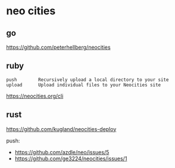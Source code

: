 # neo cities

## go

https://github.com/peterhellberg/neocities

## ruby

~~~
push        Recursively upload a local directory to your site
upload      Upload individual files to your Neocities site
~~~

https://neocities.org/cli

## rust

https://github.com/kugland/neocities-deploy

push:

- https://github.com/azdle/neo/issues/5
- https://github.com/ge3224/neocities/issues/1
